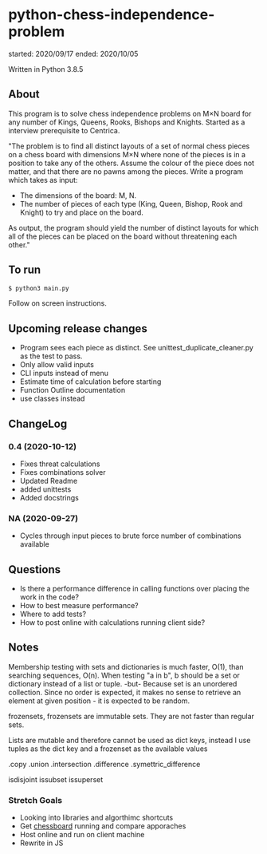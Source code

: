 # python-chess-independence-problem

started: 2020/09/17
ended: 2020/10/05

Written in Python 3.8.5

## About

This program is to solve chess independence problems on M×N board for any number of Kings, Queens, Rooks, Bishops and Knights. Started as a interview prerequisite to Centrica.

"The problem is to find all distinct layouts of a set of normal chess pieces on a chess board with dimensions M×N where none of the pieces is in a position to take any of the others. 
Assume the colour of the piece does not matter, and that there are no pawns among the pieces.
Write a program which takes as input:

* The dimensions of the board: M, N.
* The number of pieces of each type (King, Queen, Bishop, Rook and Knight) to try and place on the board.

As output, the program should yield the number of distinct layouts for which all of the pieces can be placed on the board without threatening each other."

## To run

```bash
$ python3 main.py
```

Follow on screen instructions.


## Upcoming release changes

* Program sees each piece as distinct. See unittest_duplicate_cleaner.py as the test to pass.
* Only allow valid inputs
* CLI inputs instead of menu
* Estimate time of calculation before starting
* Function Outline documentation
* use classes instead


## ChangeLog

### 0.4 (2020-10-12)

* Fixes threat calculations
* Fixes combinations solver
* Updated Readme
* added unittests
* Added docstrings

### NA (2020-09-27)

* Cycles through input pieces to brute force number of combinations available

## Questions

* Is there a performance difference in calling functions over placing the work in the code?
* How to best measure performance?
* Where to add tests?
* How to post online with calculations running client side?
  

## Notes

Membership testing with sets and dictionaries is much faster, O(1), than searching sequences, O(n). When testing "a in b", b should be a set or dictionary instead of a list or tuple.
 -but-
  Because set is an unordered collection. Since no order is expected, it makes no sense to retrieve an element at given position - it is expected to be random.

frozensets, frozensets are immutable sets. They are not faster than regular sets.

Lists are mutable and therefore cannot be used as dict keys, instead I use tuples as the dict key and a frozenset as the available values

.copy
.union
.intersection
.difference
.symettric_difference

isdisjoint
issubset
issuperset

### Stretch Goals

* Looking into libraries and algorthimc shortcuts
* Get [chessboard](https://chessboard.readthedocs.io/en/develop/index.html) running and compare apporaches
* Host online and run on client machine
* Rewrite in JS